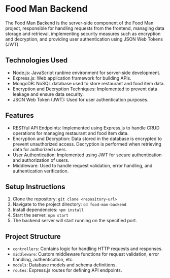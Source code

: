 # Food Man Backend

The Food Man Backend is the server-side component of the Food Man project, responsible for handling requests from the frontend, managing data storage and retrieval, implementing security measures such as encryption and decryption, and providing user authentication using JSON Web Tokens (JWT).

## Technologies Used

- Node.js: JavaScript runtime environment for server-side development.
- Express.js: Web application framework for building APIs.
- MongoDB: NoSQL database used to store restaurant and food item data.
- Encryption and Decryption Techniques: Implemented to prevent data leakage and ensure data security.
- JSON Web Token (JWT): Used for user authentication purposes.

## Features

- RESTful API Endpoints: Implemented using Express.js to handle CRUD operations for managing restaurant and food item data.
- Encryption and Decryption: Data stored in the database is encrypted to prevent unauthorized access. Decryption is performed when retrieving data for authorized users.
- User Authentication: Implemented using JWT for secure authentication and authorization of users.
- Middleware: Used to handle request validation, error handling, and authentication verification.

## Setup Instructions

1. Clone the repository: `git clone <repository-url>`
2. Navigate to the project directory: `cd food-man-backend`
3. Install dependencies: `npm install`
4. Start the server: `npm start`
5. The backend server will start running on the specified port.

## Project Structure

- `controllers`: Contains logic for handling HTTP requests and responses.
- `middleware`: Custom middleware functions for request validation, error handling, authentication, etc.
- `models`: Database models and schema definitions.
- `routes`: Express.js routes for defining API endpoints.


